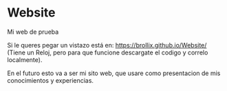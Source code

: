 # Website
Mi web de prueba

Si le queres pegar un vistazo está en: https://brollix.github.io/Website/
(Tiene un Reloj, pero para que funcione descargate el codigo y correlo localmente).

En el futuro esto va a ser mi sito web,
que usare como presentacion de mis conocimientos y experiencias.
